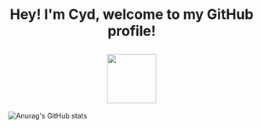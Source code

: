 <h1 align="center"> Hey! I'm Cyd, welcome to my GitHub profile! </h1>
<h2 align="center"> <img src="https://i.pinimg.com/600x315/56/4c/fe/564cfee69ccf032eb54718d523c14d3d.jpg" width="100"> </h2>

![Anurag's GitHub stats](https://github-readme-stats.vercel.app/api?username=cydlos&show_icons=true&theme=swift)
